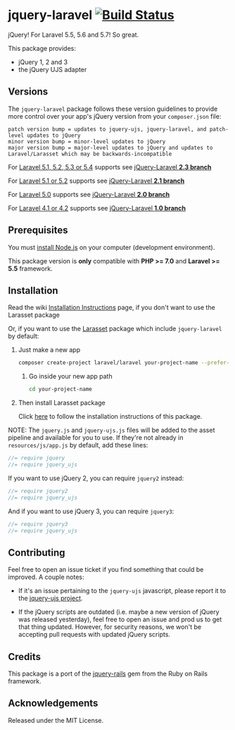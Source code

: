 # jquery-laravel [![Build Status](https://travis-ci.org/efficiently/jquery-laravel.png?branch=2.4)](http://travis-ci.org/efficiently/jquery-laravel)

jQuery! For Laravel 5.5, 5.6 and 5.7! So great.

This package provides:

  * jQuery 1, 2 and 3
  * the jQuery UJS adapter

## Versions

The `jquery-laravel` package follows these version guidelines
to provide more control over your app's jQuery version from your `composer.json` file:

```
patch version bump = updates to jquery-ujs, jquery-laravel, and patch-level updates to jQuery
minor version bump = minor-level updates to jQuery
major version bump = major-level updates to jQuery and updates to Laravel/Larasset which may be backwards-incompatible
```

For [Laravel 5.1, 5.2, 5.3 or 5.4](http://laravel.com/docs/5.4) supports see [jQuery-Laravel **2.3 branch**](https://github.com/efficiently/jquery-laravel/tree/2.3)

For [Laravel 5.1 or 5.2](http://laravel.com/docs/5.2) supports see [jQuery-Laravel **2.1 branch**](https://github.com/efficiently/jquery-laravel/tree/2.1)

For [Laravel 5.0](http://laravel.com/docs/5.0) supports see [jQuery-Laravel **2.0 branch**](https://github.com/efficiently/jquery-laravel/tree/2.0)

For [Laravel 4.1 or 4.2](http://laravel.com/docs/4.2) supports see [jQuery-Laravel **1.0 branch**](https://github.com/efficiently/jquery-laravel/tree/1.0)

## Prerequisites

You must [install Node.js](http://nodejs.org) on your computer (development environment).

This package version is **only** compatible with **PHP >= 7.0** and **Laravel >= 5.5** framework.

## Installation

Read the wiki [Installation Instructions](https://github.com/efficiently/jquery-laravel/wiki/Installation-Instructions) page, if you don't want to use the Larasset package

Or, if you want to use the [Larasset](https://github.com/efficiently/larasset) package which include `jquery-laravel` by default:

1. Just make a new app

    ```sh
    composer create-project laravel/laravel your-project-name --prefer-dist
    ```

    1. Go inside your new app path

        ```sh
        cd your-project-name
        ```

2. Then install Larasset package

    Click [here](https://github.com/efficiently/larasset/blob/1.3/README.md#installation) to follow the installation instructions of this package.

NOTE: The `jquery.js` and `jquery-ujs.js` files will be added to the asset pipeline and available for you to use.
If they're not already in `resources/js/app.js` by default, add these lines:

```js
//= require jquery
//= require jquery_ujs
```

If you want to use jQuery 2, you can require `jquery2` instead:

```js
//= require jquery2
//= require jquery_ujs
```

And if you want to use jQuery 3, you can require `jquery3`:

```js
//= require jquery3
//= require jquery_ujs
```

## Contributing

Feel free to open an issue ticket if you find something that could be improved. A couple notes:

* If it's an issue pertaining to the `jquery-ujs` javascript, please report it to the [jquery-ujs project](https://github.com/rails/jquery-ujs).

* If the jQuery scripts are outdated (i.e. maybe a new version of jQuery was released yesterday), feel free to open an issue and prod us to get that thing updated. However, for security reasons, we won't be accepting pull requests with updated jQuery scripts.

## Credits

This package is a port of the [jquery-rails](https://github.com/rails/jquery-rails) gem from the Ruby on Rails framework.

## Acknowledgements

Released under the MIT License.

